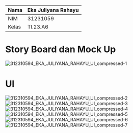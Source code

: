 | Nama | Eka Juliyana Rahayu |
| ----- | ------------------- | 
| NIM | 31231059 |
| Kelas | TI.23.A6 |

# Story Board dan Mock Up

![312310594_EKA_JULIYANA_RAHAYU_UI_compressed-1](https://github.com/user-attachments/assets/b9567802-038d-4b2a-aabe-ae7100f2f3c1)

# UI

![312310594_EKA_JULIYANA_RAHAYU_UI_compressed-2](https://github.com/user-attachments/assets/8eb434ce-5814-4585-b2db-6b838d002bcf)
![312310594_EKA_JULIYANA_RAHAYU_UI_compressed-3](https://github.com/user-attachments/assets/7ad28d66-f4ff-46b9-9e75-845e96cda992)
![312310594_EKA_JULIYANA_RAHAYU_UI_compressed-4](https://github.com/user-attachments/assets/f02294a5-fa43-40b4-b27c-45a7a2d26b04)
![312310594_EKA_JULIYANA_RAHAYU_UI_compressed-5](https://github.com/user-attachments/assets/98595762-b961-40de-91e3-4013ea8a564e)
![312310594_EKA_JULIYANA_RAHAYU_UI_compressed-6](https://github.com/user-attachments/assets/fd094619-269b-4989-a6ec-ca9c6f7428ca)
![312310594_EKA_JULIYANA_RAHAYU_UI_compressed-7](https://github.com/user-attachments/assets/6572d038-0230-4efc-95f3-11f5c61563e6)
